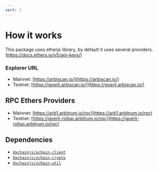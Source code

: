 ```yaml
---
sort: 1
---
```


# How it works

This package uses etherjs library, by default it uses several providers. (https://docs.ethers.io/v5/api-keys/)

### Explorer URL 
* Mainnet: [https://arbiscan.io/](https://arbiscan.io/)
* Testnet: [https://goerli.arbiscan.io/](https://goerli.arbiscan.io/)

## RPC Ethers Providers 
* Mainnet: [https://arb1.arbitrum.io/rpc](https://arb1.arbitrum.io/rpc)
* Testnet: [https://goerli-rollup.arbitrum.io/rpc](https://goerli-rollup.arbitrum.io/rpc)

## Dependencies

* [`@xchainjs/xchain-client`](http://docs.xchainjs.org/xchain-client/interface.html)
* [`@xchainjs/xchain-crypto`](http://docs.xchainjs.org/xchain-crypto/how-to-use.html)
* [`@xchainjs/xchain-util`](http://docs.xchainjs.org/xchain-util/how-to-use.html)

